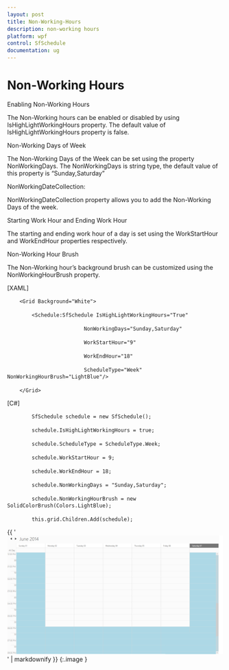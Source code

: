 ```yaml
---
layout: post
title: Non-Working-Hours
description: non-working hours
platform: wpf
control: SfSchedule
documentation: ug
---
```


# Non-Working Hours

Enabling Non-Working Hours

The Non-Working hours can be enabled or disabled by using IsHighLightWorkingHours property. The default value of IsHighLightWorkingHours property is false.

Non-Working Days of Week

The Non-Working Days of the Week can be set using the property NonWorkingDays. The NonWorkingDays is string type, the default value of this property is “Sunday,Saturday”

NonWorkingDateCollection:

NonWorkingDateCollection property allows you to add the Non-Working Days of the week.

Starting Work Hour and Ending Work Hour

The starting and ending work hour of a day is set using the WorkStartHour and WorkEndHour properties respectively.

Non-Working Hour Brush

The Non-Working hour’s background brush can be customized using the NonWorkingHourBrush property. 

[XAML]



        <Grid Background="White">

            <Schedule:SfSchedule IsHighLightWorkingHours="True" 

                             NonWorkingDays="Sunday,Saturday" 

                             WorkStartHour="9" 

                             WorkEndHour="18" 

                             ScheduleType="Week"  NonWorkingHourBrush="LightBlue"/>

        </Grid>





[C#]



            SfSchedule schedule = new SfSchedule();

            schedule.IsHighLightWorkingHours = true;

            schedule.ScheduleType = ScheduleType.Week;

            schedule.WorkStartHour = 9;

            schedule.WorkEndHour = 18;

            schedule.NonWorkingDays = "Sunday,Saturday";

            schedule.NonWorkingHourBrush = new SolidColorBrush(Colors.LightBlue);

            this.grid.Children.Add(schedule);





{{ '![](Non-Working-Hours_images/Non-Working-Hours_img1.png)' | markdownify }}
{:.image }


